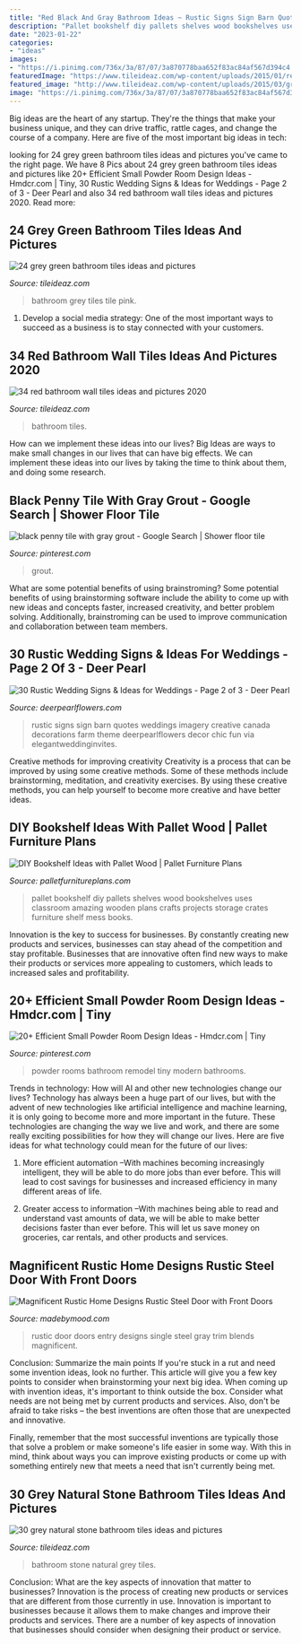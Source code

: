 ```yaml
---
title: "Red Black And Gray Bathroom Ideas ~ Rustic Signs Sign Barn Quotes Weddings Imagery Creative Canada Decorations Farm Theme Deerpearlflowers Decor Chic Fun Via Elegantweddinginvites"
description: "Pallet bookshelf diy pallets shelves wood bookshelves uses classroom amazing wooden plans crafts projects storage crates furniture shelf mess books"
date: "2023-01-22"
categories:
- "ideas"
images:
- "https://i.pinimg.com/736x/3a/87/07/3a870778baa652f83ac84af567d394c4.jpg"
featuredImage: "https://www.tileideaz.com/wp-content/uploads/2015/01/red_bathroom_wall_tiles_14.jpg"
featured_image: "http://www.tileideaz.com/wp-content/uploads/2015/03/grey_green_bathroom_tiles_24.jpg"
image: "https://i.pinimg.com/736x/3a/87/07/3a870778baa652f83ac84af567d394c4.jpg"
---
```



Big ideas are the heart of any startup. They're the things that make your business unique, and they can drive traffic, rattle cages, and change the course of a company. Here are five of the most important big ideas in tech: 

	

		
looking for 24 grey green bathroom tiles ideas and pictures you've came to the right page. We have 8 Pics about 24 grey green bathroom tiles ideas and pictures like 20+ Efficient Small Powder Room Design Ideas - Hmdcr.com | Tiny, 30 Rustic Wedding Signs &amp; Ideas for Weddings - Page 2 of 3 - Deer Pearl and also 34 red bathroom wall tiles ideas and pictures 2020. Read more:
		
    
## 24 Grey Green Bathroom Tiles Ideas And Pictures

<img loading=lazy src="http://www.tileideaz.com/wp-content/uploads/2015/03/grey_green_bathroom_tiles_24.jpg" onerror="this.onerror=null;this.src='https://tse2.mm.bing.net/th?id=OIP.oZf9-uVrHzrbMIGc2cJ6GAHaLH&amp;pid=15.1';" alt="24 grey green bathroom tiles ideas and pictures">

_Source: tileideaz.com_

>bathroom grey tiles tile pink. 

	

1. Develop a social media strategy: One of the most important ways to succeed as a business is to stay connected with your customers.

    
## 34 Red Bathroom Wall Tiles Ideas And Pictures 2020

<img loading=lazy src="https://www.tileideaz.com/wp-content/uploads/2015/01/red_bathroom_wall_tiles_14.jpg" onerror="this.onerror=null;this.src='https://tse1.mm.bing.net/th?id=OIP.pc0Qhry1UwSs9p6zhp0TFgHaLE&amp;pid=15.1';" alt="34 red bathroom wall tiles ideas and pictures 2020">

_Source: tileideaz.com_

>bathroom tiles. 

	

How can we implement these ideas into our lives?
Big Ideas are ways to make small changes in our lives that can have big effects. We can implement these ideas into our lives by taking the time to think about them, and doing some research.

    
## Black Penny Tile With Gray Grout - Google Search | Shower Floor Tile

<img loading=lazy src="https://i.pinimg.com/736x/3a/87/07/3a870778baa652f83ac84af567d394c4.jpg" onerror="this.onerror=null;this.src='https://tse1.mm.bing.net/th?id=OIP.Eg0bmpvUVSgw2FAzgYxtggHaJ6&amp;pid=15.1';" alt="black penny tile with gray grout - Google Search | Shower floor tile">

_Source: pinterest.com_

>grout. 

	

What are some potential benefits of using brainstroming?
Some potential benefits of using brainstorming software include the ability to come up with new ideas and concepts faster, increased creativity, and better problem solving. Additionally, brainstroming can be used to improve communication and collaboration between team members.

    
## 30 Rustic Wedding Signs &amp; Ideas For Weddings - Page 2 Of 3 - Deer Pearl

<img loading=lazy src="https://www.deerpearlflowers.com/wp-content/uploads/2016/05/rustic-wedding-signs-family-creative-imagery.jpg" onerror="this.onerror=null;this.src='https://tse4.mm.bing.net/th?id=OIP.UYCb3Amk4YMVq6HM7J8ItwHaLH&amp;pid=15.1';" alt="30 Rustic Wedding Signs &amp; Ideas for Weddings - Page 2 of 3 - Deer Pearl">

_Source: deerpearlflowers.com_

>rustic signs sign barn quotes weddings imagery creative canada decorations farm theme deerpearlflowers decor chic fun via elegantweddinginvites. 

	

Creative methods for improving creativity
Creativity is a process that can be improved by using some creative methods. Some of these methods include brainstorming, meditation, and creativity exercises. By using these creative methods, you can help yourself to become more creative and have better ideas.

    
## DIY Bookshelf Ideas With Pallet Wood | Pallet Furniture Plans

<img loading=lazy src="http://palletfurnitureplans.com/wp-content/uploads/2013/09/pallet-bookshelf-4.jpg" onerror="this.onerror=null;this.src='https://tse3.mm.bing.net/th?id=OIP.G9brGzUQ9FtzQf_DmUiO5gHaJ6&amp;pid=15.1';" alt="DIY Bookshelf Ideas with Pallet Wood | Pallet Furniture Plans">

_Source: palletfurnitureplans.com_

>pallet bookshelf diy pallets shelves wood bookshelves uses classroom amazing wooden plans crafts projects storage crates furniture shelf mess books. 

	

Innovation is the key to success for businesses. By constantly creating new products and services, businesses can stay ahead of the competition and stay profitable. Businesses that are innovative often find new ways to make their products or services more appealing to customers, which leads to increased sales and profitability.

    
## 20+ Efficient Small Powder Room Design Ideas - Hmdcr.com | Tiny

<img loading=lazy src="https://i.pinimg.com/736x/0a/80/d4/0a80d4765cff93f3434028774c2d114f.jpg" onerror="this.onerror=null;this.src='https://tse3.mm.bing.net/th?id=OIP.cEJg-qfveMdDibqmByj6RQHaLH&amp;pid=15.1';" alt="20+ Efficient Small Powder Room Design Ideas - Hmdcr.com | Tiny">

_Source: pinterest.com_

>powder rooms bathroom remodel tiny modern bathrooms. 

	

Trends in technology: How will AI and other new technologies change our lives?
Technology has always been a huge part of our lives, but with the advent of new technologies like artificial intelligence and machine learning, it is only going to become more and more important in the future. These technologies are changing the way we live and work, and there are some really exciting possibilities for how they will change our lives. Here are five ideas for what technology could mean for the future of our lives:
1. More efficient automation –With machines becoming increasingly intelligent, they will be able to do more jobs than ever before. This will lead to cost savings for businesses and increased efficiency in many different areas of life.

2. Greater access to information –With machines being able to read and understand vast amounts of data, we will be able to make better decisions faster than ever before. This will let us save money on groceries, car rentals, and other products and services.

    
## Magnificent Rustic Home Designs Rustic Steel Door With Front Doors

<img loading=lazy src="https://madebymood.com/wp-content/uploads/2019/10/Magnificent-Rustic-Home-Designs-Rustic-Steel-Door-With-Entry-Door-Designs-And-Front-Doors-Black-Front-Door-Designs-Ideas-Single-Entry-Doors-Gray.jpg" onerror="this.onerror=null;this.src='https://tse2.mm.bing.net/th?id=OIP.S4xGrANi09p9Mle9VA1JyAAAAA&amp;pid=15.1';" alt="Magnificent Rustic Home Designs Rustic Steel Door with Front Doors">

_Source: madebymood.com_

>rustic door doors entry designs single steel gray trim blends magnificent. 

	

Conclusion: Summarize the main points
If you're stuck in a rut and need some invention ideas, look no further. This article will give you a few key points to consider when brainstorming your next big idea.
When coming up with invention ideas, it's important to think outside the box. Consider what needs are not being met by current products and services. Also, don't be afraid to take risks – the best inventions are often those that are unexpected and innovative.

Finally, remember that the most successful inventions are typically those that solve a problem or make someone's life easier in some way. With this in mind, think about ways you can improve existing products or come up with something entirely new that meets a need that isn't currently being met.

    
## 30 Grey Natural Stone Bathroom Tiles Ideas And Pictures

<img loading=lazy src="http://www.tileideaz.com/wp-content/uploads/2015/08/1349.jpg" onerror="this.onerror=null;this.src='https://tse1.mm.bing.net/th?id=OIP.D3V5T_0y0BmARtJ-b7JwPwHaLK&amp;pid=15.1';" alt="30 grey natural stone bathroom tiles ideas and pictures">

_Source: tileideaz.com_

>bathroom stone natural grey tiles. 

	

Conclusion: What are the key aspects of innovation that matter to businesses?
Innovation is the process of creating new products or services that are different from those currently in use. Innovation is important to businesses because it allows them to make changes and improve their products and services. There are a number of key aspects of innovation that businesses should consider when designing their product or service.

